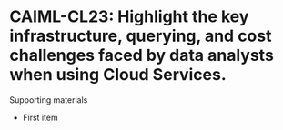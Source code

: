# CAIML-CL23:  	Highlight the key infrastructure, querying, and cost challenges faced by data analysts when using Cloud Services. 	 

Supporting materials

* First item